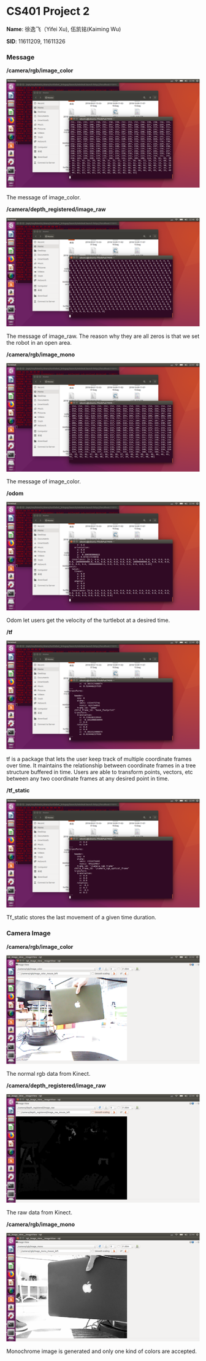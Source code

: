 # CS401 Project 2

**Name**: 徐逸飞（Yifei Xu), 伍凯铭(Kaiming Wu)

**SID**: 11611209, 11611326

### Message

**/camera/rgb/image_color**

![msg_image_color](image/msg_image_color.png)

The message of image_color.



**/camera/depth_registered/image_raw**

![msg_depth](image/msg_depth.png)

The message of image_raw. The reason why they are all zeros is that we set the robot in an open area.



**/camera/rgb/image_mono**

![image_mono](image/msg_image_mono.png)

The message of image_color.



**/odom**

![odom](image/odom.png)

Odom let users get the velocity of the turtlebot at a desired time.



**/tf**

![tf](image/tf.png)

tf is a package that lets the user keep track of multiple coordinate frames over time. It maintains the relationship between coordinate frames in a tree structure buffered in time. Users are able to transform points, vectors, etc between any two coordinate frames at any desired point in time.



**/tf_static**

![tf_static](image/tf_static.png)

Tf_static stores the last movement of a given time duration.



### Camera Image

**/camera/rgb/image_color**

![image_color](image/image_color.png)

The normal rgb data from Kinect.



**/camera/depth_registered/image_raw**

![image_raw](image/image_raw.png)

The raw data from Kinect.



**/camera/rgb/image_mono**

![image_mono](image/image_mono.png)



Monochrome image is generated and only one kind of colors are accepted.